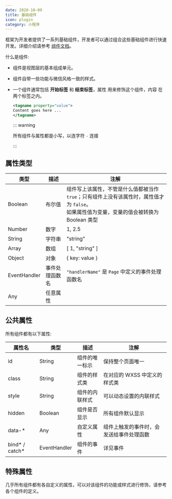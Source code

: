 ```yaml
---
date: 2020-10-09
title: 基础组件
icon: plugin
category: 小程序
---
```


框架为开发者提供了一系列基础组件，开发者可以通过组合这些基础组件进行快速开发。详细介绍请参考 [组件文档](https://developers.weixin.qq.com/miniprogram/dev/component/)。

什么是组件:

- 组件是视图层的基本组成单元。
- 组件自带一些功能与微信风格一致的样式。
- 一个组件通常包括 **开始标签** 和 **结束标签**，属性 用来修饰这个组件，内容 在两个标签之内。

  ```xml
  <tagname property="value">
  Content goes here ...
  </tagname>
  ```

  ::: warning

  所有组件与属性都是小写，以连字符 `-` 连接

  :::

<!-- more -->

## 属性类型

| 类型         | 描述           | 注解                                                                                                                                             |
| ------------ | -------------- | ------------------------------------------------------------------------------------------------------------------------------------------------ |
| Boolean      | 布尔值         | 组件写上该属性，不管是什么值都被当作 `true`；只有组件上没有该属性时，属性值才为 `false`。<br />如果属性值为变量，变量的值会被转换为 Boolean 类型 |
| Number       | 数字           | 1, 2.5                                                                                                                                           |
| String       | 字符串         | "string"                                                                                                                                         |
| Array        | 数组           | \[ 1, "string" \]                                                                                                                                |
| Object       | 对象           | { key: value }                                                                                                                                   |
| EventHandler | 事件处理函数名 | `"handlerName"` 是 `Page` 中定义的事件处理函数名                                                                                                 |
| Any          | 任意属性       |                                                                                                                                                  |

## 公共属性

所有组件都有以下属性:

| 属性名           | 类型         | 描述           | 注解                                     |
| ---------------- | ------------ | -------------- | ---------------------------------------- |
| id               | String       | 组件的唯一标示 | 保持整个页面唯一                         |
| class            | String       | 组件的样式类   | 在对应的 WXSS 中定义的样式类             |
| style            | String       | 组件的内联样式 | 可以动态设置的内联样式                   |
| hidden           | Boolean      | 组件是否显示   | 所有组件默认显示                         |
| data-\*          | Any          | 自定义属性     | 组件上触发的事件时，会发送给事件处理函数 |
| bind\* / catch\* | EventHandler | 组件的事件     | 详见事件                                 |

## 特殊属性

几乎所有组件都有各自定义的属性，可以对该组件的功能或样式进行修饰，请参考各个组件的定义。
